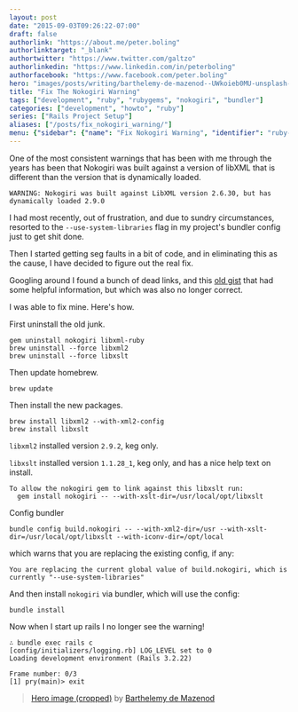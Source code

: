 ```yaml
---
layout: post
date: "2015-09-03T09:26:22-07:00"
draft: false
authorlink: "https://about.me/peter.boling"
authorlinktarget: "_blank"
authortwitter: "https://www.twitter.com/galtzo"
authorlinkedin: "https://www.linkedin.com/in/peterboling"
authorfacebook: "https://www.facebook.com/peter.boling"
hero: "images/posts/writing/barthelemy-de-mazenod--UWkoieb0MU-unsplash-1920-1095-crop.png"
title: "Fix The Nokogiri Warning"
tags: ["development", "ruby", "rubygems", "nokogiri", "bundler"]
categories: ["development", "howto", "ruby"]
series: ["Rails Project Setup"]
aliases: ["/posts/fix_nokogiri_warning/"]
menu: {"sidebar": {"name": "Fix Nokogiri Warning", "identifier": "ruby-thoughts-fix-nokogiri-warning", "parent": "ruby-thoughts", "weight": 10}}
---
```

One of the most consistent warnings that has been with me through the years has been that Nokogiri was built against a version of libXML that is different than the version that is dynamically loaded.

```
WARNING: Nokogiri was built against LibXML version 2.6.30, but has dynamically loaded 2.9.0
```

I had most recently, out of frustration, and due to sundry circumstances, resorted to the `--use-system-libraries` flag in my project's bundler config just to get shit done.

Then I started getting seg faults in a bit of code, and in eliminating this as the cause, I have decided to figure out the real fix.

Googling around I found a bunch of dead links, and this [old gist](https://gist.github.com/devpuppy/1349681) that had some helpful information, but which was also no longer correct.

I was able to fix mine.  Here's how.

First uninstall the old junk.

    gem uninstall nokogiri libxml-ruby
    brew uninstall --force libxml2
    brew uninstall --force libxslt

Then update homebrew.

    brew update

Then install the new packages.

    brew install libxml2 --with-xml2-config
    brew install libxslt

`libxml2` installed version `2.9.2`, keg only.

`libxslt` installed version `1.1.28_1`, keg only, and has a nice help text on install.

```
To allow the nokogiri gem to link against this libxslt run:
  gem install nokogiri -- --with-xslt-dir=/usr/local/opt/libxslt
```

Config bundler

```
bundle config build.nokogiri -- --with-xml2-dir=/usr --with-xslt-dir=/usr/local/opt/libxslt --with-iconv-dir=/opt/local
```

which warns that you are replacing the existing config, if any:

```
You are replacing the current global value of build.nokogiri, which is currently "--use-system-libraries"
```

And then install `nokogiri` via bundler, which will use the config:

```
bundle install
```

Now when I start up rails I no longer see the warning!

```
∴ bundle exec rails c
[config/initializers/logging.rb] LOG_LEVEL set to 0
Loading development environment (Rails 3.2.22)

Frame number: 0/3
[1] pry(main)> exit
```

> [Hero image (cropped)](https://unsplash.com/photos/-UWkoieb0MU) by [Barthelemy de Mazenod](https://unsplash.com/@thebarlemy)
